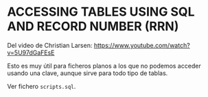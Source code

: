 # ACCESSING TABLES USING SQL AND RECORD NUMBER (RRN)

Del video de Christian Larsen: https://www.youtube.com/watch?v=5U97dGaFEsE

Esto es muy útil para ficheros planos a los que no podemos acceder usando una clave, aunque sirve para todo tipo de tablas.

Ver fichero `scripts.sql`.
